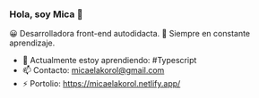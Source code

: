 ### Hola, soy Mica  👋

😀 Desarrolladora front-end autodidacta. 
💛 Siempre en constante aprendizaje.

- 🌱 Actualmente estoy aprendiendo: #Typescript
- 📫 Contacto: micaelakorol@gmail.com
- ⚡ Portolio: https://micaelakorol.netlify.app/


